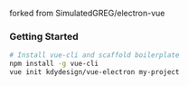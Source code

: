 forked from SimulatedGREG/electron-vue

### Getting Started

```bash
# Install vue-cli and scaffold boilerplate
npm install -g vue-cli
vue init kdydesign/vue-electron my-project
```

